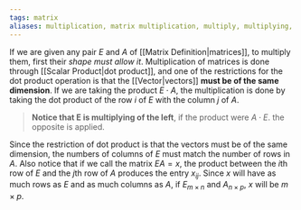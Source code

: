 ```yaml
---
tags: matrix
aliases: multiplication, matrix multiplication, multiply, multiplying, product
---
```

If we are given any pair $E$ and $A$ of [[Matrix Definition|matrices]], to multiply them, first their *shape must allow it*. Multiplication of matrices is done through [[Scalar Product|dot product]], and one of the restrictions for the dot product operation is that the [[Vector|vectors]] **must be of the same dimension**.
If we are taking the product $E\cdot A$, the multiplication is done by taking the dot product of the row $i$ of $E$ with the column $j$ of $A$. 

> **Notice that E is multiplying of the left**, if the product were $A\cdot E$. the opposite is applied.

Since the restriction of dot product is that the vectors must be of the same dimension, the numbers of columns of $E$ must match the number of rows in $A$.
Also notice that if we call the matrix $EA = x$, the product between the $i$th row of $E$ and the $j$th row of $A$ produces the entry $x_{ij}$.
Since $x$ will have as much rows as $E$ and as much columns as $A$, if $E_{m \times n}$ and $A_{n \times p}$, $x$ will be $m \times p$.